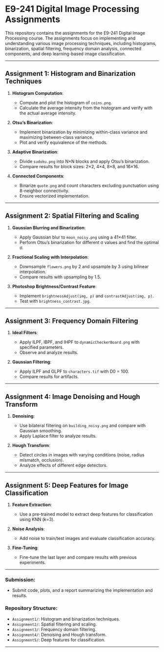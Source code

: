 # E9-241 Digital Image Processing Assignments

This repository contains the assignments for the E9-241 Digital Image Processing course. The assignments focus on implementing and understanding various image processing techniques, including histograms, binarization, spatial filtering, frequency domain analysis, connected components, and deep learning-based image classification.

---

## Assignment 1: Histogram and Binarization Techniques

1. **Histogram Computation**:
   - Compute and plot the histogram of `coins.png`.
   - Calculate the average intensity from the histogram and verify with the actual average intensity.

2. **Otsu’s Binarization**:
   - Implement binarization by minimizing within-class variance and maximizing between-class variance.
   - Plot and verify equivalence of the methods.

3. **Adaptive Binarization**:
   - Divide `sudoku.png` into N×N blocks and apply Otsu’s binarization.
   - Compare results for block sizes: 2×2, 4×4, 8×8, and 16×16.

4. **Connected Components**:
   - Binarize `quote.png` and count characters excluding punctuation using 8-neighbor connectivity.
   - Ensure vectorized implementation.

---

## Assignment 2: Spatial Filtering and Scaling

1. **Gaussian Blurring and Binarization**:
   - Apply Gaussian blur to `moon_noisy.png` using a 41×41 filter.
   - Perform Otsu’s binarization for different σ values and find the optimal σ.

2. **Fractional Scaling with Interpolation**:
   - Downsample `flowers.png` by 2 and upsample by 3 using bilinear interpolation.
   - Compare results with upsampling by 1.5.

3. **Photoshop Brightness/Contrast Feature**:
   - Implement `brightnessAdjust(img, p)` and `contrastAdjust(img, p)`.
   - Test with `brightness_contrast.jpg`.

---

## Assignment 3: Frequency Domain Filtering

1. **Ideal Filters**:
   - Apply ILPF, IBPF, and IHPF to `dynamicCheckerBoard.png` with specified parameters.
   - Observe and analyze results.

2. **Gaussian Filtering**:
   - Apply ILPF and GLPF to `characters.tif` with D0 = 100.
   - Compare results for artifacts.

---

## Assignment 4: Image Denoising and Hough Transform

1. **Denoising**:
   - Use bilateral filtering on `building_noisy.png` and compare with Gaussian smoothing.
   - Apply Laplace filter to analyze results.

2. **Hough Transform**:
   - Detect circles in images with varying conditions (noise, radius mismatch, occlusion).
   - Analyze effects of different edge detectors.

---

## Assignment 5: Deep Features for Image Classification

1. **Feature Extraction**:
   - Use a pre-trained model to extract deep features for classification using KNN (k=3).

2. **Noise Analysis**:
   - Add noise to train/test images and evaluate classification accuracy.

3. **Fine-Tuning**:
   - Fine-tune the last layer and compare results with previous experiments.
---

### Submission:
- Submit code, plots, and a report summarizing the implementation and results.


### Repository Structure:
- `Assignment1/`: Histogram and binarization techniques.
- `Assignment2/`: Spatial filtering and scaling.
- `Assignment3/`: Frequency domain filtering.
- `Assignment4/`: Denoising and Hough transform.
- `Assignment5/`: Deep features for classification.

---

